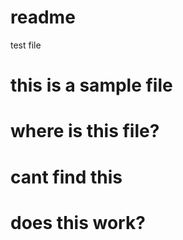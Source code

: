 # readme
test file
# this is a sample file 
# where is this file?
# cant find this
# does this work?
